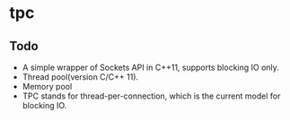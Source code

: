 # tpc
## Todo
 - A simple wrapper of Sockets API in C++11, supports blocking IO only.
 - Thread pool(version C/C++ 11).
 - Memory pool
 - TPC stands for thread-per-connection, which is the current model for blocking IO.

